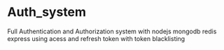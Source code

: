 # Auth_system
Full Authentication and Authorization system with nodejs mongodb redis express using acess and refresh token with token blacklisting 
